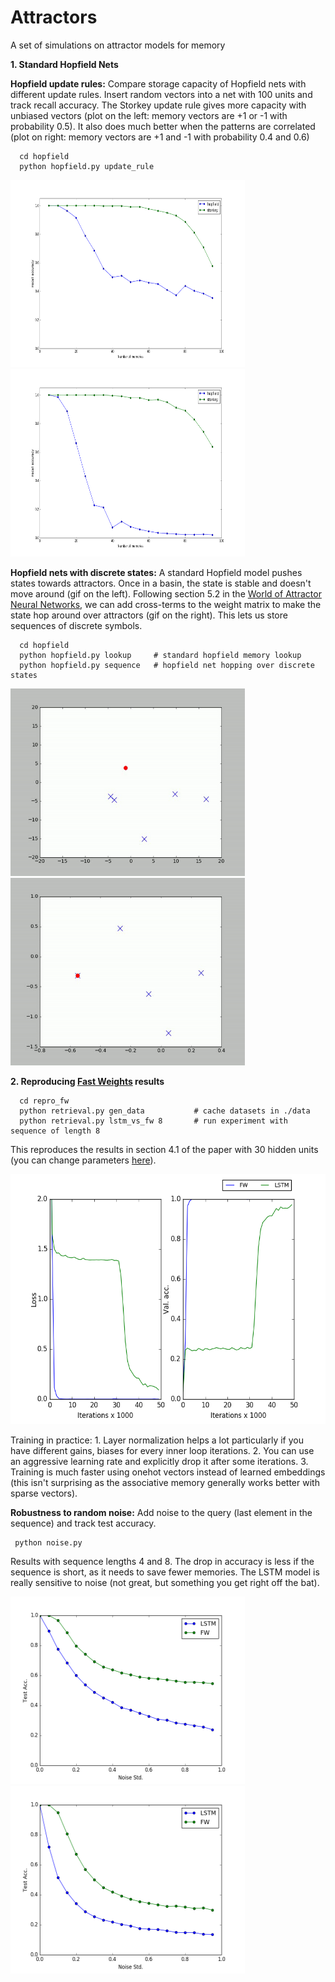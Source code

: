 # Attractors
A set of simulations on attractor models for memory

**1. Standard Hopfield Nets**

**Hopfield update rules:**
Compare storage capacity of Hopfield nets with different update rules. Insert random vectors into a net with 100 units and track recall accuracy. The Storkey update rule gives more capacity with unbiased vectors (plot on the left: memory vectors are +1 or -1 with probability 0.5). It also does much better when the patterns are correlated (plot on right: memory vectors are +1 and -1 with probability 0.4 and 0.6)

      cd hopfield
      python hopfield.py update_rule

<p float="left">
      <img src="hopfield/capacity_50.png" width="375" height="300" />
      <img src="hopfield/capacity_40.png" width="375" height="300" />
</p>

**Hopfield nets with discrete states:**
A standard Hopfield model pushes states towards attractors. Once in a basin, the state is stable and doesn't move around (gif on the left). Following section 5.2 in the [World of Attractor Neural Networks](https://www.amazon.com/Modeling-Brain-Function-Attractor-Networks/dp/0521421241), we can add cross-terms to the weight matrix to make the state hop around over attractors (gif on the right). This lets us store sequences of discrete symbols.

      cd hopfield
      python hopfield.py lookup     # standard hopfield memory lookup
      python hopfield.py sequence   # hopfield net hopping over discrete states

<p float="left">
      <img src="hopfield/lookup.gif" width="375" height="300" />
      <img src="hopfield/sequence.gif" width="375" height="300" />
</p>



**2. Reproducing [Fast Weights](https://arxiv.org/pdf/1610.06258.pdf) results**

      cd repro_fw
      python retrieval.py gen_data           # cache datasets in ./data
      python retrieval.py lstm_vs_fw 8       # run experiment with sequence of length 8

This reproduces the results in section 4.1 of the paper with 30 hidden units (you can change parameters [here](https://github.com/PCJohn/attractors/blob/e1435ea0bd83a30f41cb22d8cb27992cfb83fd39/repro_fw/retrieval.py#L13)). 

<img src="repro_fw/outputs/seqlen-8.png" width="650" height="400" />

Training in practice: 1. Layer normalization helps a lot particularly if you have different gains, biases for every inner loop iterations. 2. You can use an aggressive learning rate and explicitly drop it after some iterations. 3. Training is much faster using onehot vectors instead of learned embeddings (this isn't surprising as the associative memory generally works better with sparse vectors).


**Robustness to random noise:**
Add noise to the query (last element in the sequence) and track test accuracy.

     python noise.py

Results with sequence lengths 4 and 8. The drop in accuracy is less if the sequence is short, as it needs to save fewer memories. The LSTM model is really sensitive to noise (not great, but something you get right off the bat).

<p float="left">
      <img src="repro_fw/outputs/noise-4.png" width="375" height="300" />
      <img src="repro_fw/outputs/noise-8.png" width="375" height="300" />
</p>

